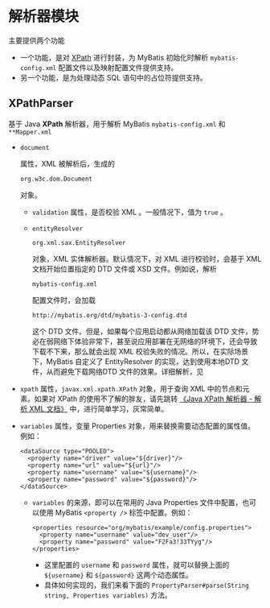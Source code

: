 # 解析器模块

主要提供两个功能

- 一个功能，是对 [XPath](http://www.w3school.com.cn/xpath/index.asp) 进行封装，为 MyBatis 初始化时解析 `mybatis-config.xml` 配置文件以及映射配置文件提供支持。
- 另一个功能，是为处理动态 SQL 语句中的占位符提供支持。



## XPathParser

基于 Java **XPath** 解析器，用于解析 MyBatis `mybatis-config.xml` 和 `**Mapper.xml`

- ```
  document
  ```

  属性，XML 被解析后，生成的

  ```
  org.w3c.dom.Document
  ```

   

  对象。

  - `validation` 属性，是否校验 XML 。一般情况下，值为 `true` 。

  - ```
    entityResolver
    ```

    ```
    org.xml.sax.EntityResolver
    ```

    对象，XML 实体解析器。默认情况下，对 XML 进行校验时，会基于 XML 文档开始位置指定的 DTD 文件或 XSD 文件。例如说，解析

    ```
    mybatis-config.xml
    ```

    配置文件时，会加载

    ```
    http://mybatis.org/dtd/mybatis-3-config.dtd
    ```

    这个 DTD 文件。但是，如果每个应用启动都从网络加载该 DTD 文件，势必在弱网络下体验非常下，甚至说应用部署在无网络的环境下，还会导致下载不下来，那么就会出现 XML 校验失败的情况。所以，在实际场景下，MyBatis 自定义了 EntityResolver 的实现，达到使用本地DTD 文件，从而避免下载网络DTD 文件的效果。详细解析，见

    

- `xpath` 属性，`javax.xml.xpath.XPath` 对象，用于查询 XML 中的节点和元素。如果对 XPath 的使用不了解的胖友，请先跳转 [《Java XPath 解析器 - 解析 XML 文档》](https://www.yiibai.com/java_xml/java_xpath_parse_document.html) 中，进行简单学习，灰常简单。

- `variables` 属性，变量 Properties 对象，用来替换需要动态配置的属性值。例如：

  ```
  <dataSource type="POOLED">
    <property name="driver" value="${driver}"/>
    <property name="url" value="${url}"/>
    <property name="username" value="${username}"/>
    <property name="password" value="${password}"/>
  </dataSource>
  ```

  - `variables` 的来源，即可以在常用的 Java Properties 文件中配置，也可以使用 MyBatis `<property />` 标签中配置。例如：

    ```
    <properties resource="org/mybatis/example/config.properties">
      <property name="username" value="dev_user"/>
      <property name="password" value="F2Fa3!33TYyg"/>
    </properties>
    ```

    - 这里配置的 `username` 和 `password` 属性，就可以替换上面的 `${username}` 和 `${password}` 这两个动态属性。
    - 具体如何实现的，我们来看下面的 `PropertyParser#parse(String string, Properties variables)` 方法。



